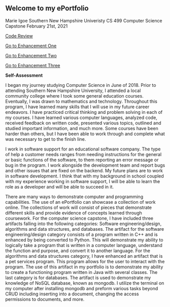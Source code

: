 ## Welcome to my ePortfolio

Marie Igoe
Southern New Hampshire Univeristy
CS 499 Computer Science Capstone
February 21st, 2021

<a href="Milestone One CS 499 video.mov.zip" title="View Code Review">Code Review</a>

<a href="EnhancementOne.html" title="Go to Enhancement One">Go to Enhancement One</a>

<a href="EnhancementTwo.html" title="Go to Enhancement Two">Go to Enhancement Two</a>

<a href="EnhancementThree.html" title="Go to Enhancement Three">Go to Enhancement Three</a>


**Self-Assessment**



   
	
  I began my journey studying Computer Science in June of 2018. Prior to attending Southern New Hampshire University, I attended a local community college where I took some general education courses. Eventually, I was drawn to mathematics and technology. Throughout this program, I have learned many skills that I will use in my future career endeavors. I have practiced critical thinking and problem solving in each of my courses. I have learned various computer languages, analyzed code, received feedback on written code, presented various topics, outlined and studied important information, and much more. Some courses have been harder than others, but I have been able to work through and complete what was necessary to get to the finish line.
  
  I work in software support for an educational software company. The type of help a customer needs ranges from needing instructions for the general or basic functions of the software, to them reporting an error message or bug in the program. I work alongside the development team and report bugs and other issues that are fixed on the backend. My future plans are to work in software development. I think that with my background in school coupled with my experience working in software support, I will be able to learn the role as a developer and will be able to succeed in it.
	
  There are many ways to demonstrate computer and programming capabilities. The use of an ePortfolio can showcase a collection of work online. The collections of work will consist of pieces that demonstrate different skills and provide evidence of concepts learned through coursework. For the computer science capstone, I have included three artifacts falling into the following categories: Software engineering/design, algorithms and data structures, and databases.
The artifact for the software engineering/design category consists of a program written in C++ and is enhanced by being converted to Python. This will demonstrate my ability to logically take a program that is written in a computer language, understand the function and purpose, and convert it to another language. For the algorithms and data structures category, I have enhanced an artifact that is a pet services program. This program allows for the user to interact with the program. The use of this artifact in my portfolio is to demonstrate my ability to create a functioning program written in Java with several classes. The last category is for databases. The artifact is used to demonstrate my knowledge of NoSQL database, known as mongodb. I utilize the terminal on my computer after installing mongodb and preform various tasks beyond CRUD including inserting into a document, changing the access permissions to documents, and more. 


